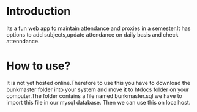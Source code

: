 # Introduction
   
   Its a fun web app to maintain attendance and proxies in a semester.It has options to add subjects,update attendance on daily basis and check attenndance.
   
# How to use?

  It is not yet hosted online.Therefore to use this you have to download the bunkmaster folder into your system and move it to htdocs folder on your computer.The folder contains a file named bunkmaster.sql we have to import this file in our mysql database.
Then we can use this on localhost.


 
   






